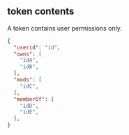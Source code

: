 ## token contents
A token contains user permissions only.
```json
{
  "userid": "id",
  "owns": [
    "idA",
    "idB",
  ],
  "mods": [
    "idC",
  ],
  "memberOf": [
    "idD",
    "idE",
  ],
}
```
